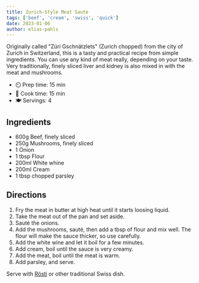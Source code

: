 ```yaml
---
title: Zurich-Style Meat Saute
tags: ['beef', 'cream', 'swiss', 'quick']
date: 2023-01-06
author: elias-pahls
---
```


Originally called  "Züri Gschnätzlets" (Zurich chopped) from the city of Zurich
in Switzerland, this is a tasty and practical recipe from simple ingredients.
You can use any kind of meat really, depending on your taste. Very
traditionally, finely sliced liver and kidney is also mixed in with the meat
and mushrooms.

- ⏲️ Prep time: 15 min
- 🍳 Cook time: 15 min
- 🍽️ Servings: 4

## Ingredients

- 600g Beef, finely sliced
- 250g Mushrooms, finely sliced
- 1 Onion
- 1 tbsp Flour
- 200ml White whine
- 200ml Cream
- 1 tbsp chopped parsley

## Directions

1. Fry the meat in butter at high heat until it starts loosing liquid.
2. Take the meat out of the pan and set aside.
3. Sauté the onions.
4. Add the mushrooms, sauté, then add a tbsp of flour and mix well. The flour
   will make the sauce thicker, so use carefully.
5. Add the white wine and let it boil for a few minutes.
6. Add cream, boil until the sauce is very creamy.
7. Add the meat, boil until the meat is warm.
8. Add parsley, and serve.

Serve with [Rösti](./roesti.md) or other traditional Swiss dish.
